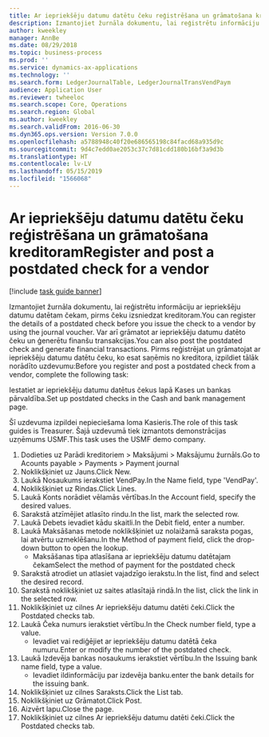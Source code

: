 ```yaml
---
title: Ar iepriekšēju datumu datētu čeku reģistrēšana un grāmatošana kreditoram
description: Izmantojiet žurnāla dokumentu, lai reģistrētu informāciju ar iepriekšēju datumu datētam čekam, pirms čeku izsniedzat kreditoram.
author: kweekley
manager: AnnBe
ms.date: 08/29/2018
ms.topic: business-process
ms.prod: ''
ms.service: dynamics-ax-applications
ms.technology: ''
ms.search.form: LedgerJournalTable, LedgerJournalTransVendPaym
audience: Application User
ms.reviewer: twheeloc
ms.search.scope: Core, Operations
ms.search.region: Global
ms.author: kweekley
ms.search.validFrom: 2016-06-30
ms.dyn365.ops.version: Version 7.0.0
ms.openlocfilehash: a5788948c40f20e686565198c84facd68a935d9c
ms.sourcegitcommit: 9d4c7edd0ae2053c37c7d81cdd180b16bf3a9d3b
ms.translationtype: HT
ms.contentlocale: lv-LV
ms.lasthandoff: 05/15/2019
ms.locfileid: "1566068"
---
```

# <a name="register-and-post-a-postdated-check-for-a-vendor"></a><span data-ttu-id="d1901-103">Ar iepriekšēju datumu datētu čeku reģistrēšana un grāmatošana kreditoram</span><span class="sxs-lookup"><span data-stu-id="d1901-103">Register and post a postdated check for a vendor</span></span>

[!include [task guide banner](../../includes/task-guide-banner.md)]

<span data-ttu-id="d1901-104">Izmantojiet žurnāla dokumentu, lai reģistrētu informāciju ar iepriekšēju datumu datētam čekam, pirms čeku izsniedzat kreditoram.</span><span class="sxs-lookup"><span data-stu-id="d1901-104">You can register the details of a postdated check before you issue the check to a vendor by using the journal voucher.</span></span> <span data-ttu-id="d1901-105">Var arī grāmatot ar iepriekšēju datumu datēto čeku un ģenerētu finanšu transakcijas.</span><span class="sxs-lookup"><span data-stu-id="d1901-105">You can also post the postdated check and generate financial transactions.</span></span> <span data-ttu-id="d1901-106">Pirms reģistrējat un grāmatojat ar iepriekšēju datumu datētu čeku, ko esat saņēmis no kreditora, izpildiet tālāk norādīto uzdevumu:</span><span class="sxs-lookup"><span data-stu-id="d1901-106">Before you register and post a postdated check from a vendor, complete the following task:</span></span> 

<span data-ttu-id="d1901-107">Iestatiet ar iepriekšēju datumu datētus čekus lapā Kases un bankas pārvaldība.</span><span class="sxs-lookup"><span data-stu-id="d1901-107">Set up postdated checks in the Cash and bank management page.</span></span> 



<span data-ttu-id="d1901-108">Šī uzdevuma izpildei nepieciešama loma Kasieris.</span><span class="sxs-lookup"><span data-stu-id="d1901-108">The role of this task guides is Treasurer.</span></span> <span data-ttu-id="d1901-109">Šajā uzdevumā tiek izmantots demonstrācijas uzņēmums USMF.</span><span class="sxs-lookup"><span data-stu-id="d1901-109">This task uses the USMF demo company.</span></span>

1. <span data-ttu-id="d1901-110">Dodieties uz Parādi kreditoriem > Maksājumi > Maksājumu žurnāls.</span><span class="sxs-lookup"><span data-stu-id="d1901-110">Go to Acounts payable > Payments > Payment journal</span></span>
2. <span data-ttu-id="d1901-111">Noklikšķiniet uz Jauns.</span><span class="sxs-lookup"><span data-stu-id="d1901-111">Click New.</span></span>
3. <span data-ttu-id="d1901-112">Laukā Nosaukums ierakstiet VendPay.</span><span class="sxs-lookup"><span data-stu-id="d1901-112">In the Name field, type 'VendPay'.</span></span>
4. <span data-ttu-id="d1901-113">Noklikšķiniet uz Rindas.</span><span class="sxs-lookup"><span data-stu-id="d1901-113">Click Lines.</span></span>
5. <span data-ttu-id="d1901-114">Laukā Konts norādiet vēlamās vērtības.</span><span class="sxs-lookup"><span data-stu-id="d1901-114">In the Account field, specify the desired values.</span></span>
6. <span data-ttu-id="d1901-115">Sarakstā atzīmējiet atlasīto rindu.</span><span class="sxs-lookup"><span data-stu-id="d1901-115">In the list, mark the selected row.</span></span>
7. <span data-ttu-id="d1901-116">Laukā Debets ievadiet kādu skaitli.</span><span class="sxs-lookup"><span data-stu-id="d1901-116">In the Debit field, enter a number.</span></span>
8. <span data-ttu-id="d1901-117">Laukā Maksāšanas metode noklikšķiniet uz nolaižamā saraksta pogas, lai atvērtu uzmeklēšanu.</span><span class="sxs-lookup"><span data-stu-id="d1901-117">In the Method of payment field, click the drop-down button to open the lookup.</span></span>
    * <span data-ttu-id="d1901-118">Maksāšanas tipa atlasīšana ar iepriekšēju datumu datētajam čekam</span><span class="sxs-lookup"><span data-stu-id="d1901-118">Select the method of payment for the postdated check</span></span>  
9. <span data-ttu-id="d1901-119">Sarakstā atrodiet un atlasiet vajadzīgo ierakstu.</span><span class="sxs-lookup"><span data-stu-id="d1901-119">In the list, find and select the desired record.</span></span>
10. <span data-ttu-id="d1901-120">Sarakstā noklikšķiniet uz saites atlasītajā rindā.</span><span class="sxs-lookup"><span data-stu-id="d1901-120">In the list, click the link in the selected row.</span></span>
11. <span data-ttu-id="d1901-121">Noklikšķiniet uz cilnes Ar iepriekšēju datumu datēti čeki.</span><span class="sxs-lookup"><span data-stu-id="d1901-121">Click the Postdated checks tab.</span></span>
12. <span data-ttu-id="d1901-122">Laukā Čeka numurs ierakstiet vērtību.</span><span class="sxs-lookup"><span data-stu-id="d1901-122">In the Check number field, type a value.</span></span>
    * <span data-ttu-id="d1901-123">Ievadiet vai rediģējiet ar iepriekšēju datumu datētā čeka numuru.</span><span class="sxs-lookup"><span data-stu-id="d1901-123">Enter or modify the number of the postdated check.</span></span>  
13. <span data-ttu-id="d1901-124">Laukā Izdevēja bankas nosaukums ierakstiet vērtību.</span><span class="sxs-lookup"><span data-stu-id="d1901-124">In the Issuing bank name field, type a value.</span></span>
    * <span data-ttu-id="d1901-125">Ievadiet ildinformāciju par izdevēja banku.</span><span class="sxs-lookup"><span data-stu-id="d1901-125">enter the bank details for the issuing bank.</span></span>  
14. <span data-ttu-id="d1901-126">Noklikšķiniet uz cilnes Saraksts.</span><span class="sxs-lookup"><span data-stu-id="d1901-126">Click the List tab.</span></span>
15. <span data-ttu-id="d1901-127">Noklikšķiniet uz Grāmatot.</span><span class="sxs-lookup"><span data-stu-id="d1901-127">Click Post.</span></span>
16. <span data-ttu-id="d1901-128">Aizvērt lapu.</span><span class="sxs-lookup"><span data-stu-id="d1901-128">Close the page.</span></span>
17. <span data-ttu-id="d1901-129">Noklikšķiniet uz cilnes Ar iepriekšēju datumu datēti čeki.</span><span class="sxs-lookup"><span data-stu-id="d1901-129">Click the Postdated checks tab.</span></span>

